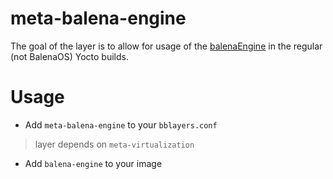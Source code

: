 # meta-balena-engine

The goal of the layer is to allow for usage of the
[balenaEngine](https://www.balena.io/engine/) in the regular (not BalenaOS)
Yocto builds.

# Usage

* Add `meta-balena-engine` to your `bblayers.conf`

> layer depends on `meta-virtualization`

* Add `balena-engine` to your image
